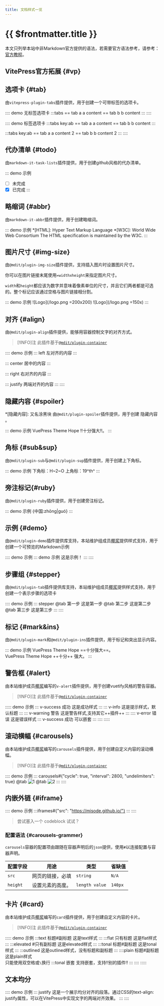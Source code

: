 ```yaml
---
title: 文档样式一览
---
```

# {{ $frontmatter.title }}

本文只列举本站中非Markdown官方提供的语法，若需要官方语法参考，请参考：[官方教程](https://markdown.com.cn/)。

## VitePress官方拓展 {#vp}

<Linkcard url="https://vitepress.dev/zh/guide/markdown" title="Markdown 扩展" description="VitePress 带有内置的 Markdown 扩展。" logo="https://vitepress.yiov.top/logo.png"/>

## 选项卡 {#tab}

由`vitepress-plugin-tabs`插件提供，用于创建一个可带标签的选项卡。

:::: demo 无标签选项卡
:::tabs
== tab a
a content
== tab b
b content
:::
::::

:::: demo 标签选项卡
:::tabs key:ab
== tab a
a content
== tab b
b content
:::

:::tabs key:ab
== tab a
a content 2
== tab b
b content 2
:::
::::

## 代办清单 {#todo}

由`markdown-it-task-lists`插件提供，用于创建github风格的代办清单。

::: demo 示例
- [ ] 未完成
- [x] 已完成
:::
<!-- 
## 定义列表 {#deflist}

由`markdown-it-deflist`插件提供，用于创建基于[Pandoc](https://pandoc.org/MANUAL.html#definition-lists)语法的定义列表

::: demo 示例

Term 1

:   Definition 1

Term 2 with *inline markup*

:   Definition 2

        { some code, part of Definition 2 }

    Third paragraph of definition 2.
::: -->

## 略缩词 {#abbr}

由`markdown-it-abbr`插件提供，用于创建略缩词。

::: demo 示例
*[HTML]: Hyper Text Markup Language
*[W3C]:  World Wide Web Consortium
The HTML specification is maintained by the W3C.
:::

## 图片尺寸 {#img-size}

由`@mdit/plugin-img-size`插件提供，支持插入图片时设置图片尺寸。

你可以在图片链接末尾使用`=widthxheight`来指定图片尺寸。

`width`和`height`都应该为数字并意味着像素单位的尺寸，并且它们两者都是可选的。整个标记应该通过空格与图片链接相分割。

::: demo 示例
![Logo](/logo.png =200x200)
![Logo](/logo.png =150x)
:::

## 对齐 {#align}

由`@mdit/plugin-align`插件提供，能够用容器控制文字的对齐方式。

>[!INFO]注
>此插件基于[`@mdit/plugin-container`](https://mdit-plugins.github.io/zh/container.html)

:::: demo 示例
::: left
左对齐的内容
:::

::: center
居中的内容
:::

::: right
右对齐的内容
:::

::: justify
两端对齐的内容
:::
::::

## 隐藏内容 {#spoiler}

*[隐藏内容]: 又名涂黑块
由`@mdit/plugin-spoiler`插件提供，用于创建 隐藏内容 。

::: demo 示例
VuePress Theme Hope !!十分强大!!。
:::

## 角标 {#sub&sup}

由`@mdit/plugin-sub`与`@mdit/plugin-sup`插件提供，用于创建上下角标。

::: demo 示例
下角标：H~2~O
上角标：19^th^
:::

## 旁注标记{#ruby}

由`@mdit/plugin-ruby`插件提供，用于创建旁注标记。

::: demo 示例
{中国:zhōng|guó}
:::

## 示例 {#demo}

由`@mdit/plugin-demo`插件提供库支持，本站维护组成员[椰浆](https://www.mcmod.cn/author/24749.html)提供样式支持，用于创建一个可预览的Markdown示例

:::: demo 示例
::: demo 示例
这是示例！
:::
::::

## 步骤组 {#stepper}

由`@mdit/plugin-tab`插件提供库支持，本站维护组成员[椰浆](https://www.mcmod.cn/author/24749.html)提供样式支持，用于创建一个表示步骤的选项卡

:::: demo 示例
::: stepper
@tab 第一步
这是第一步
@tab 第二步
这是第二步
@tab 第三步
这是第三步
:::
::::

## 标记 {#mark&ins}

由`@mdit/plugin-mark`和`@mdit/plugin-ins`插件提供，用于标记和突出显示内容。

::: demo 示例
VuePress Theme Hope ==十分强大==。  
VuePress Theme Hope ++十分++ 强大。
:::

## 警告框 {#alert}

由本站维护成员[椰浆](https://www.mcmod.cn/author/24749.html)编写的`v-alert`插件提供，用于创建vuetify风格的警告容器。

>[!INFO]注
>此插件基于[`@mdit/plugin-container`](https://mdit-plugins.github.io/zh/container.html)

::::: demo 示例
::: v-success 成功
这是成功样式
:::
::: v-info 
这是提示样式，默认标题
:::
::: v-warning 警告
这是警告样式,支持其它++插件++
:::
:::: v-error 错误
这是错误样式
::: v-success 成功
可以嵌套
:::
::::
:::::

## 滚动横幅 {#carousels}

由本站维护成员[椰浆](https://www.mcmod.cn/author/24749.html)编写的`carousels`插件提供，用于创建自定义内容的滚动横幅。

>[!INFO]注
>此插件基于[`@mdit/plugin-container`](https://mdit-plugins.github.io/zh/container.html)

:::: demo 示例
::: carousels#{"cycle": true, "interval": 2800, "undelimiters": true}
@tab
![1](https://docs.mihono.cn/mods/adventure/champions-unofficial/1.png)
@tab
![2](https://docs.mihono.cn/mods/adventure/champions-unofficial/2.png)
:::
::::

## 内嵌外链 {#iframe}

:::: demo 示例
:::iframes#{"src": "https://misode.github.io/"}
:::
::::

> 尝试塞入一个 codeblock 试试？

### 配置语法 {#carousels-grammer}

`carousels`容器的配置项由跟随在容器声明后的`json`提供，使用`#`以连接配置与容器声明。

| 配置字段        | 用途                                    | 类型    | 省缺值   |
|----------------|----------------------------------------|---------|---------|
| `src`        | 网页的链接，必填          | `string` | `N/A` |
| `height`     | 设置元素的高度。        | `length value` | `140px`  |

## 卡片 {#card}

由本站维护成员[椰浆](https://www.mcmod.cn/author/24749.html)编写的`card`插件提供，用于创建自定义内容的卡片。

>[!INFO]注
>此插件基于[`@mdit/plugin-container`](https://mdit-plugins.github.io/zh/container.html)

::::: demo 示例
:::text 标题#副标题
这是text样式
:::
:::flat 只有标题
这是flat样式
:::
:::elevated #只有副标题
这是elevated样式
:::
:::tonal 标题#副标题
这是tonal样式
:::
:::outlined
这是outlined样式，没有标题和副标题
:::
::::plain 标题#副标题
这是plain样式  
只能使用双空格或`\`换行
:::tonal 嵌套
支持嵌套，支持!!别的插件!!
:::
::::
:::::

## 文本均分

:::: demo 示例
::: justify
这是一个展示均分对齐的段落。通过CSS的text-align: justify属性，可以在VitePress中实现文字的两端对齐效果。
:::
::::